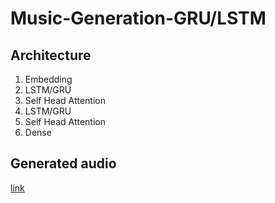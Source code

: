 # Music-Generation-GRU/LSTM

## Architecture
1. Embedding
2. LSTM/GRU
3. Self Head Attention
4. LSTM/GRU
5. Self Head Attention
6. Dense

## Generated audio
[link](https://github.com/kush1198/Music-Generation-LSTM/tree/master/music%20LSTM/generated_music_output)
